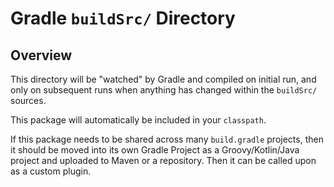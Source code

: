 # Gradle `buildSrc/` Directory

## Overview

This directory will be "watched" by Gradle and compiled on initial run, and only
on subsequent runs when anything has changed within the `buildSrc/` sources.

This package will automatically be included in your `classpath`. 

If this package needs to be shared across many `build.gradle` projects, then
it should be moved into its own Gradle Project as a Groovy/Kotlin/Java project
and uploaded to Maven or a repository. Then it can be called upon as a custom
plugin.